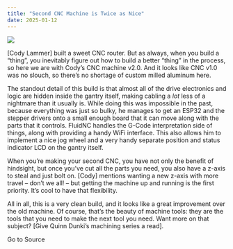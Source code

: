 ```yaml
---
title: "Second CNC Machine is Twice as Nice"
date: 2025-01-12
---
```


![](https://hackaday.com/wp-content/uploads/2025/01/mpv-shot0006.jpg?w=800)

\[Cody Lammer\] built a sweet CNC router. But as always, when you build a “thing”, you inevitably figure out how to build a better “thing” in the process, so here we are with Cody’s CNC machine v2.0. And it looks like CNC v1.0 was no slouch, so there’s no shortage of custom milled aluminum here.

The standout detail of this build is that almost all of the drive electronics and logic are hidden inside the gantry itself, making cabling a _lot_ less of a nightmare than it usually is. While doing this was impossible in the past, because everything was just so bulky, he manages to get an ESP32 and the stepper drivers onto a small enough board that it can move along with the parts that it controls. FluidNC handles the G-Code interpretation side of things, along with providing a handy WiFi interface. This also allows him to implement a nice jog wheel and a very handy separate position and status indicator LCD on the gantry itself.

When you’re making your second CNC, you have not only the benefit of hindsight, but once you’ve cut all the parts you need, you also have a z-axis to steal and just bolt on. \[Cody\] mentions wanting a new z-axis with more travel – don’t we all! – but getting the machine up and running is the first priority. It’s cool to have that flexibility.

All in all, this is a very clean build, and it looks like a great improvement over the old machine. Of course, that’s the beauty of machine tools: they are the tools that you need to make the next tool you need. Want more on that subject? \[Give Quinn Dunki’s machining series a read\].

Go to Source
